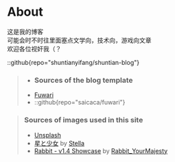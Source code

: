 # About  

这是我的博客  
可能会时不时往里面塞点文学向，技术向，游戏向文章  
欢迎各位视奸我（？  

::github{repo="shuntianyifang/shuntian-blog"}  
> - ### Sources of the blog template  
> - [Fuwari](https://github.com/saicaca/fuwari)  
> - ::github{repo="saicaca/fuwari"}  

> ### Sources of images used in this site  
> - [Unsplash](https://unsplash.com/)
> - [星と少女](https://www.pixiv.net/artworks/108916539) by [Stella](https://www.pixiv.net/users/93273965)
> - [Rabbit - v1.4 Showcase](https://civitai.com/posts/586908) by [Rabbit_YourMajesty](https://civitai.com/user/Rabbit_YourMajesty)
